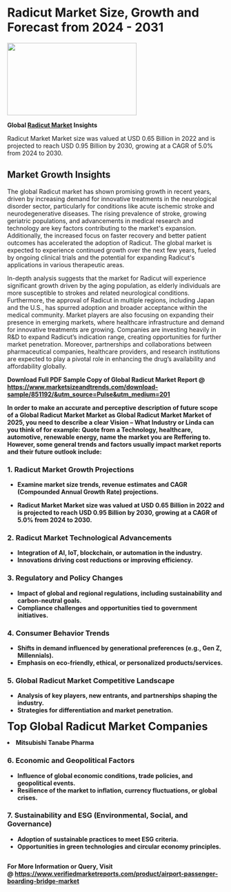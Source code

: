 <H1>Radicut Market Size, Growth and Forecast from 2024 - 2031</H1><img class="aligncenter size-medium wp-image-584254" src="https://thirdeyenews.in/wp-content/uploads/2024/09/Global-Market-Research-300x168.jpeg" alt="" width="300" height="168" /><p><strong>Global&nbsp;<a href="https://www.marketsizeandtrends.com/download-sample/851192/&amp;utm_source=Pulse&amp;utm_medium=201">Radicut Market</a> Insights</strong></p><p>Radicut Market Market size was valued at USD 0.65 Billion in 2022 and is projected to reach USD 0.95 Billion by 2030, growing at a CAGR of 5.0% from 2024 to 2030.</p><p><h2>Market Growth Insights</h2> <p>The global Radicut market has shown promising growth in recent years, driven by increasing demand for innovative treatments in the neurological disorder sector, particularly for conditions like acute ischemic stroke and neurodegenerative diseases. The rising prevalence of stroke, growing geriatric populations, and advancements in medical research and technology are key factors contributing to the market's expansion. Additionally, the increased focus on faster recovery and better patient outcomes has accelerated the adoption of Radicut. The global market is expected to experience continued growth over the next few years, fueled by ongoing clinical trials and the potential for expanding Radicut's applications in various therapeutic areas.</p> <p><strong></strong></p> <p>In-depth analysis suggests that the market for Radicut will experience significant growth driven by the aging population, as elderly individuals are more susceptible to strokes and related neurological conditions. Furthermore, the approval of Radicut in multiple regions, including Japan and the U.S., has spurred adoption and broader acceptance within the medical community. Market players are also focusing on expanding their presence in emerging markets, where healthcare infrastructure and demand for innovative treatments are growing. Companies are investing heavily in R&D to expand Radicut’s indication range, creating opportunities for further market penetration. Moreover, partnerships and collaborations between pharmaceutical companies, healthcare providers, and research institutions are expected to play a pivotal role in enhancing the drug’s availability and affordability globally.</p> <p><strong></p><p><span class=""><strong>Download Full PDF Sample Copy of Global Radicut Market Report</strong> @ <a href="https://www.marketsizeandtrends.com/download-sample/851192/&amp;utm_source=Pulse&amp;utm_medium=201" target="_blank">https://www.marketsizeandtrends.com/download-sample/851192/&amp;utm_source=Pulse&amp;utm_medium=201</a></span></p><p>In order to make an accurate and perceptive description of future scope of a Global&nbsp;Radicut Market Market as Global&nbsp;Radicut Market Market of 2025, you need to describe a clear Vision &ndash; What Industry or Linda can you think of for example: Quote from a Technology, healthcare, automotive, renewable energy, name the market you are Reffering to. However, some general trends and factors usually impact market reports and their future outlook include:</p><h3>1.&nbsp;<strong>Radicut Market Growth Projections</strong></h3><ul><li>Examine market size trends, revenue estimates and CAGR (Compounded Annual Growth Rate) projections.</li><li><p>Radicut Market Market size was valued at USD 0.65 Billion in 2022 and is projected to reach USD 0.95 Billion by 2030, growing at a CAGR of 5.0% from 2024 to 2030.</p></li></ul><h3>2.&nbsp;<strong>Radicut Market Technological Advancements</strong></h3><ul><li>Integration of AI, IoT, blockchain, or automation in the industry.</li><li>Innovations driving cost reductions or improving efficiency.</li></ul><h3>3.&nbsp;<strong>Regulatory and Policy Changes</strong></h3><ul><li>Impact of global and regional regulations, including sustainability and carbon-neutral goals.</li><li>Compliance challenges and opportunities tied to government initiatives.</li></ul><h3>4.&nbsp;<strong>Consumer Behavior Trends</strong></h3><ul><li>Shifts in demand influenced by generational preferences (e.g., Gen Z, Millennials).</li><li>Emphasis on eco-friendly, ethical, or personalized products/services.</li></ul><h3>5.&nbsp;<strong>Global Radicut Market Competitive Landscape</strong></h3><ul><li>Analysis of key players, new entrants, and partnerships shaping the industry.</li><li>Strategies for differentiation and market penetration.</li></ul><p data-pm-slice="1 1 []"><span style="color: inherit; font-family: inherit; font-size: 25px;">Top Global Radicut Market Companies</span></p><div class="" data-test-id=""><p><li>Mitsubishi Tanabe Pharma</li></p></div><h3>6.&nbsp;<strong>Economic and Geopolitical Factors</strong></h3><ul><li>Influence of global economic conditions, trade policies, and geopolitical events.</li><li>Resilience of the market to inflation, currency fluctuations, or global crises.</li></ul><h3>7.&nbsp;<strong>Sustainability and ESG (Environmental, Social, and Governance)</strong></h3><ul><li>Adoption of sustainable practices to meet ESG criteria.</li><li>Opportunities in green technologies and circular economy principles.</li></ul><h2><strong style="font-size: 14px;">For More Information or Query, Visit @&nbsp;</strong><a style="background-color: #ffffff; font-size: 14px;" href="https://www.marketsizeandtrends.com/report/radicut-market/" target="_blank">https://www.verifiedmarketreports.com/product/airport-passenger-boarding-bridge-market</a></h2>
